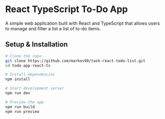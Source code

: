 # React TypeScript To-Do App

A simple web application built with React and TypeScript that allows users to manage and filter a list a list of to-do items.


## Setup & Installation

```bash
# Clone the repo
git clone https://github.com/markov98/task-react-todo-list.git
cd todo-app-react-ts

# Install dependencies
npm install

# Start development server
npm run dev

# Preview the app
npm run build
npm run preview
